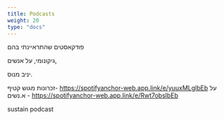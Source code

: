 ```yaml
---
title: Podcasts
weight: 20
type: "docs"
---
```


פודקאסטים שהתראיינתי בהם

גיקונומי,
על אנשים,

יניב מנוס.

זכרונות מגוש קטיף- https://spotifyanchor-web.app.link/e/yuuxMLglbEb
על א.נשים - https://spotifyanchor-web.app.link/e/Rwt7obslbEb

sustain podcast

